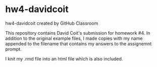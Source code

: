 # hw4-davidcoit
hw4-davidcoit created by GitHub Classroom

This repository contains David Coit's submission for homework #4. In addition to the original example files, I made copies with my name appended to the filename that contains my answers to the assignemnt prompt.

I knit my .rmd file into an html file which is also included.
